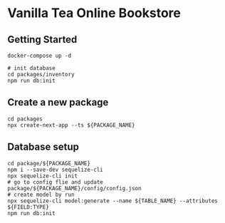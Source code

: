 # Vanilla Tea Online Bookstore

## Getting Started

```shell
docker-compose up -d

# init database
cd packages/inventory
npm run db:init
```

## Create a new package

```shell
cd packages
npx create-next-app --ts ${PACKAGE_NAME}
```

## Database setup

```shell
cd package/${PACKAGE_NAME}
npm i --save-dev sequelize-cli
npx sequelize-cli init
# go to config flie and update package/${PACKAGE_NAME}/config/config.json
# create model by run
npx sequelize-cli model:generate --name ${TABLE_NAME} --attributes ${FIELD:TYPE}
npm run db:init
```

